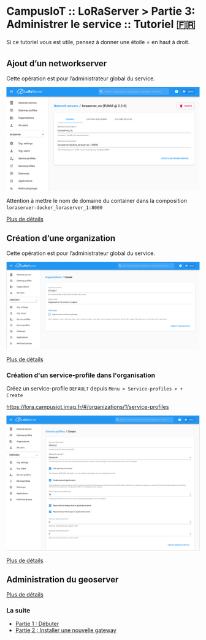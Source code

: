# CampusIoT :: LoRaServer > Partie 3: Administrer le service :: Tutoriel :fr:

Si ce tutoriel vous est utile, pensez à donner une étoile :star: en haut à droit.

## Ajout d’un networkserver
Cette opération est pour l’administrateur global du service.

![Network server - Add](images/loraserver.png)

Attention à mettre le nom de domaine du container dans la composition `loraserver-docker_loraserver_1:8000`

[Plus de détails](https://www.loraserver.io/lora-app-server/use/network-servers/)

## Création d’une organization
Cette opération est pour l’administrateur global du service.

![Organization Create](images/organization-create.png)

[Plus de détails](https://www.loraserver.io/lora-app-server/use/organizations/)

### Création d'un service-profile dans l'organisation
Créez un service-profile `DEFAULT` depuis `Menu > Service-profiles > + Create`

https://lora.campusiot.imag.fr/#/organizations/1/service-profiles

![Service Profile](images/service-profile-create.png)

[Plus de détails](https://www.loraserver.io/lora-app-server/use/service-profiles/)


## Administration du geoserver

[Plus de détails](https://www.loraserver.io/lora-geo-server/overview/)

### La suite
* [Partie 1 : Débuter](./README.md)
* [Partie 2 : Installer une nouvelle gateway](./README-gateway.md)
